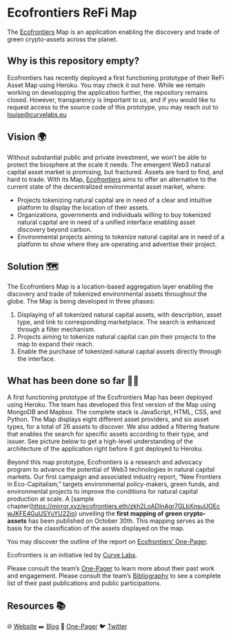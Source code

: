 # Ecofrontiers ReFi Map

The [Ecofrontiers](https://ecofrontiers.xyz/) Map is an application enabling the discovery and trade of green crypto-assets across the planet. 

## Why is this repository empty?
Ecofrontiers has recently deployed a first functioning prototype of their ReFi Asset Map using Heroku. You may check it out here. While we remain working on developping the application further, the repository remains closed. However, transparency is important to us, and if you would like to request access to the source code of this prototype, you may reach out to louise@curvelabs.eu

## Vision 🌍
Without substantial public and private investment, we won’t be able to protect the biosphere at the scale it needs. The emergent Web3 natural capital asset market is promising, but fractured. Assets are hard to find, and hard to trade. With its Map, [Ecofrontiers](https://mirror.xyz/ecofrontiers.eth/TYJd-4ktkw4gmpgPbxKIlgPCEloTKvT1fuVLIL_SiyQ) aims to offer an alternative to the current state of the decentralized environmental asset market, where:
* Projects tokenizing natural capital are in need of a clear and intuitive platform to display the location of their assets.
* Organizations, governments and individuals willing to buy tokenized natural capital are in need of a unified interface enabling asset discovery beyond carbon.
* Environmental projects aiming to tokenize natural capital are in need of a platform to show where they are operating and advertise their project.

## Solution 🗺️
The Ecofrontiers Map is a location-based aggregation layer enabling the discovery and trade of tokenized environmental assets throughout the globe.
The Map is being developed in three phases:

1. Displaying of all tokenized natural capital assets, with description, asset type, and link to corresponding marketplace. The search is enhanced through a filter mechanism.
2. Projects aiming to tokenize natural capital can pin their projects to the map to expand their reach.
3. Enable the purchase of tokenized natural capital assets directly through the interface.

## What has been done so far 🧑‍💻
A first functioning prototype of the Ecofrontiers Map has been deployed using Heroku. The team has developed this first version of the Map using MongoDB and Mapbox. The complete stack is JavaScript, HTML, CSS, and Python. The Map displays eight different asset providers, and six asset types, for a total of 26 assets to discover. We also added a filtering feature that enables the search for specific assets according to their type, and issuer. See picture below to get a high-level understanding of the architecture of the application right before it got deployed to Heroku.

Beyond this map prototype, Ecofrontiers is a research and advocacy program to advance the potential of Web3 technologies in natural capital markets. Our first campaign and associated industry report, “New Frontiers in Eco-Capitalism,” targets environmental policy-makers, green funds, and environmental projects to improve the conditions for natural capital production at scale. A [sample chapter(https://mirror.xyz/ecofrontiers.eth/zkh2LoADInAgr7GLbXnsuUOEcwJKFE4GuUSYuYU22io) unveiling the **first mapping of green crypto-assets** has been published on October 30th. This mapping serves as the basis for the classification of the assets displayed on the map. 

You may discover the outline of the report on [Ecofrontiers’ One-Pager](https://www.notion.so/Ecofrontiers-8277c23c652a41729400973a360cf262).

Ecofrontiers is an initiative led by [Curve Labs](https://www.curvelabs.eu/).

Please consult the team’s [One-Pager](https://www.notion.so/curvelabs/One-Pager-ReFi-Web3-Consulting-d797c4bd29824c22b5c159b4ade38510) to learn more about their past work and engagement. 
Please consult the team’s [Bibliography](https://www.notion.so/curvelabs/One-Pager-ReFi-Web3-Consulting-d797c4bd29824c22b5c159b4ade38510) to see a complete list of their past publications and public participations.

## Resources 📚
🌐 [Website](https://ecofrontiers.xyz/)
✒️ [Blog](https://mirror.xyz/ecofrontiers.eth)
📜 [One-Pager](https://www.notion.so/Ecofrontiers-8277c23c652a41729400973a360cf262)
🐦 [Twitter](https://twitter.com/ecofrontiers)
